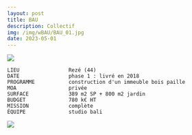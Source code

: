 ```yaml
---
layout: post
title: BAU
description: Collectif
img: /img/wBAU/BAU_01.jpg
date: 2023-05-01
---
```


<div clas="img_row">
    <img class="col three" src="{{ site.baseurl }}/img/wBAU/BAU_01.jpg"/>
</div>

```
LIEU                Rezé (44)
DATE                phase 1 : livré en 2018
PROGRAMME           construction d'un immeuble bois paille
MOA                 privée
SURFACE             389 m2 SP + 800 m2 jardin
BUDGET              780 k€ HT
MISSION             complète
ÉQUIPE              studio bali

```

<div clas="img_row">
    <img class="col three" src="{{ site.baseurl }}/img/wBAU/plans.jpg"/>
</div>
